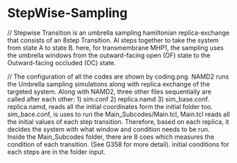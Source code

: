 # StepWise-Sampling
// Stepwise Transition is an umbrella sampling hamiltonian replica-exchange that consists of an 8step Transition. Al steps together to take the system from state A to state B. here, for transmembrane MHP1, the sampling uses the umbrella windows from the outward-facing open (OF) state to the Outward-facing occluded (OC) state.

// The configuration of all the codes are shown by coding.png.
NAMD2 runs the Umbrella sampling simulations along with replica exchange of the targeted system.
Along with NAMD2, three other files sequentially are called after each other: 1) sim.conf 2) replica.namd 3) sim_base.conf.
replica.namd, reads all the initial coordinates form the initial folder too.
sim_bace.conf, is uses to run the Main_Subcodes/Main.tcl, Main.tcl reads all the initial values of each step transition. Therefore, based on each replica, it decides the system with what window and condition needs to be run.  
Inside the Main_Subcodes folder, there are 8 coes which measures the condition of each transition. (See G358 for more detail).
initial conditions for each steps are in the folder input.
